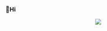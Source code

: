 ### 🤖Hi
<div id="header" align="center">
  <img src="https://media.giphy.com/media/Cmr1OMJ2FN0B2/giphy.gif">
